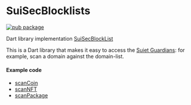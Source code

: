# SuiSecBlocklists

[![pub package](https://img.shields.io/pub/v/sui_sec_blocklist.svg)](https://pub.dev/packages/sui_sec_blocklist)

Dart library implementation [SuiSecBlockList](https://github.com/SuiSec/SuiSecBlockList)

This is a Dart library that makes it easy to access
the [Suiet Guardians](https://github.com/suiet/guardians): for example, scan a domain against the
domain-list.

#### Example code

- [scanCoin](example/lib/scan_coin.dart)
- [scanNFT](example/lib/scan_nft.dart)
- [scanPackage](example/lib/scan_package.dart)
